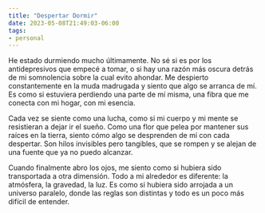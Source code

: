 ```yaml
---
title: "Despertar Dormir"
date: 2023-05-08T21:49:03-06:00
tags:
- personal
---
```


He estado durmiendo mucho últimamente. No sé si es por los antidepresivos que empecé a tomar, o si hay una razón más oscura detrás de mi somnolencia sobre la cual evito ahondar. Me despierto constantemente en la muda madrugada y siento que algo se arranca de mí. Es como si estuviera perdiendo una parte de mí misma, una fibra que me conecta con mi hogar, con mi esencia.

Cada vez se siente como una lucha, como si mi cuerpo y mi mente se resistieran a dejar ir el sueño. Como una flor que pelea por mantener sus raíces en la tierra, siento cómo algo se desprenden de mí con cada despertar. Son hilos invisibles pero tangibles, que se rompen y se alejan de una fuente que ya no puedo alcanzar.

Cuando finalmente abro los ojos, me siento como si hubiera sido transportada a otra dimensión. Todo a mi alrededor es diferente: la atmósfera, la gravedad, la luz. Es como si hubiera sido arrojada a un universo paralelo, donde las reglas son distintas y todo es un poco más difícil de entender.